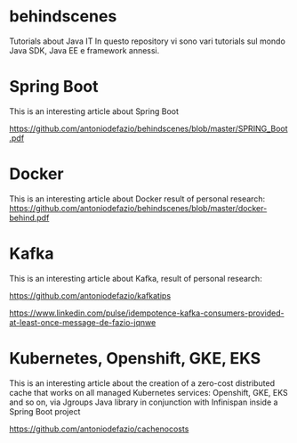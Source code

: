# behindscenes
Tutorials about Java IT
In questo repository vi sono vari tutorials sul mondo Java SDK, Java EE e framework annessi.

# Spring Boot
This is an interesting article about Spring Boot 

https://github.com/antoniodefazio/behindscenes/blob/master/SPRING_Boot.pdf

# Docker 
This is an interesting article about Docker
result of personal research: https://github.com/antoniodefazio/behindscenes/blob/master/docker-behind.pdf

# Kafka 

This is an interesting article about Kafka, result of personal research:

https://github.com/antoniodefazio/kafkatips

https://www.linkedin.com/pulse/idempotence-kafka-consumers-provided-at-least-once-message-de-fazio-jqnwe

# Kubernetes, Openshift, GKE, EKS

This is an interesting article about the creation of a zero-cost distributed cache that works on all managed Kubernetes services: Openshift, GKE, EKS and so on, via Jgroups Java library in conjunction with Infinispan inside a Spring Boot project

https://github.com/antoniodefazio/cachenocosts
